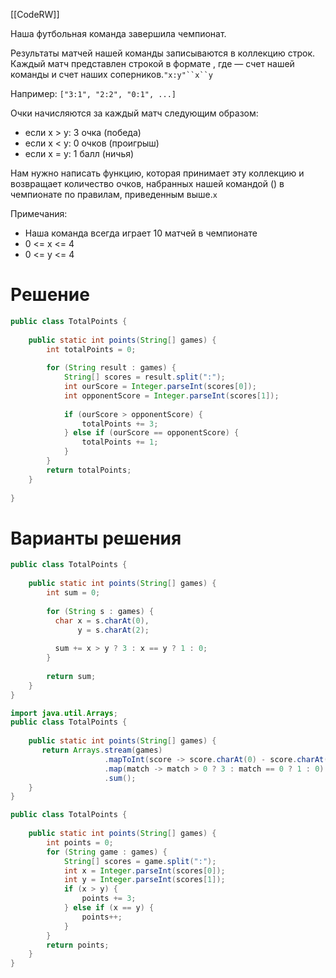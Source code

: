 [[CodeRW]]

Наша футбольная команда завершила чемпионат.

Результаты матчей нашей команды записываются в коллекцию строк. Каждый матч представлен строкой в формате , где — счет нашей команды и счет наших соперников.`"x:y"``x``y`

Например: `["3:1", "2:2", "0:1", ...]`

Очки начисляются за каждый матч следующим образом:

- если x > y: 3 очка (победа)
- если x < y: 0 очков (проигрыш)
- если x = y: 1 балл (ничья)

Нам нужно написать функцию, которая принимает эту коллекцию и возвращает количество очков, набранных нашей командой () в чемпионате по правилам, приведенным выше.`x`

Примечания:

- Наша команда всегда играет 10 матчей в чемпионате
- 0 <= x <= 4
- 0 <= y <= 4

# Решение

```java ignore
public class TotalPoints {  
  
    public static int points(String[] games) {  
        int totalPoints = 0;  
  
        for (String result : games) {  
            String[] scores = result.split(":");  
            int ourScore = Integer.parseInt(scores[0]);  
            int opponentScore = Integer.parseInt(scores[1]);  
  
            if (ourScore > opponentScore) {  
                totalPoints += 3;   
            } else if (ourScore == opponentScore) {  
                totalPoints += 1;   
            }  
        }  
        return totalPoints;  
    }  
      
}
```

# Варианты решения

```java ignore
public class TotalPoints {
  
    public static int points(String[] games) {
        int sum = 0;
        
        for (String s : games) {
          char x = s.charAt(0),
               y = s.charAt(2);
          
          sum += x > y ? 3 : x == y ? 1 : 0;
        }
        
        return sum;
    }
}
```

```java ignore
import java.util.Arrays;
public class TotalPoints {
  
    public static int points(String[] games) {
       return Arrays.stream(games)
                     .mapToInt(score -> score.charAt(0) - score.charAt(2))
                     .map(match -> match > 0 ? 3 : match == 0 ? 1 : 0)
                     .sum();
    }
}
```

```java ignore
public class TotalPoints {
  
    public static int points(String[] games) {
        int points = 0;
        for (String game : games) {
            String[] scores = game.split(":");
            int x = Integer.parseInt(scores[0]);
            int y = Integer.parseInt(scores[1]);
            if (x > y) {
                points += 3;
            } else if (x == y) {
                points++;
            }
        }
        return points;
    }
}
```